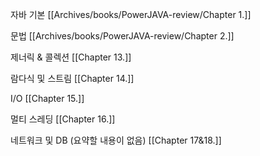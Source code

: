 자바 기본
[[Archives/books/PowerJAVA-review/Chapter 1.]]

문법
[[Archives/books/PowerJAVA-review/Chapter 2.]]

제너릭 & 콜렉션
[[Chapter 13.]]

람다식 및 스트림
[[Chapter 14.]]

I/O
[[Chapter 15.]]

멀티 스레딩
[[Chapter 16.]]

네트워크 및 DB (요약할 내용이 없음)
[[Chapter 17&18.]]